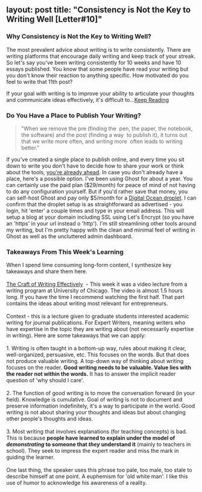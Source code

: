 layout: post
title:  "Consistency is Not the Key to Writing Well [Letter#10]"
---

### Why Consistency is Not the Key to Writing Well?

The most prevalent advice about writing is to write consistently. There are writing platforms that encourage daily writing and keep track of your streak. So let's say you've been writing consistently for 10 weeks and have 10 essays published. You know that some people have read your writing but you don't know their reaction to anything specific. How motivated do you feel to write that 11th post?

If your goal with writing is to improve your ability to articulate your thoughts and communicate ideas effectively, it's difficult to...[Keep Reading](https://bhumimakes.com/consistency-is-not-enough/)

### Do You Have a Place to Publish Your Writing?

> "When we remove the pre (finding the  pen, the paper, the notebook, the software) and the post (finding a way  to publish it), it turns out that we write more often, and writing more  often leads to writing better."

If you've created a single place to publish online, and every time you sit down to write you don't have to decide how to share your work or think about the tools, [you're already ahead](https://seths.blog/2020/12/a-place-to-write/). In case you don't already have a place, here's a possible option. I've been using Ghost for about a year. You can certainly use the paid plan ($29/month) for peace of mind of not having to do any configuration yourself. But if you'd rather save that money, you can self-host Ghost and pay only $5/month for a [Digital Ocean droplet](https://marketplace.digitalocean.com/apps/ghost). I can confirm that the droplet setup is as straightforward as advertised - you login, hit 'enter' a couple times and type in your email address. This will setup a blog at your domain including SSL using Let's Encrypt (so you have an 'https' in your url instead o 'http'). I'm still streamlining other tools around my writing, but I'm pretty happy with the clean and minimal feel of writing in Ghost as well as the uncluttered admin dashboard.

### Takeaways From This Week's Learning

When I spend time consuming long-form content, I synthesize key takeaways and share them here.‌  
‌‌  
‌[The Craft of Writing Effectively](https://www.youtube.com/watch?v=vtIzMaLkCaM)  \- This week it was a video lecture from a writing program at University of Chicago. The video is almost 1.5 hours long. If you have the time I recommend watching the first half. That part contains the ideas about writing most relevant for entrepreneurs.‌  
‌‌  
‌Context - this is a lecture given to graduate students interested academic writing for journal publications. For Expert Writers, meaning writers who have expertise in the topic they are writing about (not necessarily expertise in writing). Here are some takeaways that we can apply:‌  
‌‌  
‌1\. Writing is often taught in a bottom-up way, rules about making it clear, well-organized, persuasive, etc. This focuses on the words. But that does not produce valuable writing. A top-down way of thinking about writing focuses on the reader. **Good writing needs to be valuable. Value lies with the reader not within the words.** It has to answer the implicit reader question of 'why should I care'.‌  
‌‌  
‌2\. The function of good writing is to move the conversation forward (in your field). Knowledge is cumulative. Goal of writing is not to document and preserve information indefinitely, it's a way to participate in the world. Good writing is not about sharing your thoughts and ideas but about changing other people's thoughts and ideas.‌  
‌‌  
‌3\. Most writing that involves explanations (for teaching concepts) is bad. This is because **people have learned to explain under the model of _demonstrating_ to someone that _they_ understand it** (mainly to teachers in school). They seek to impress the expert reader and miss the mark in guiding the learner. ‌  
‌   ‌  
‌One last thing, the speaker uses this phrase too pale, too male, too stale to describe himself at one point. A euphemism for 'old white man'. I like this use of humor to acknowledge his awareness of a reality.
